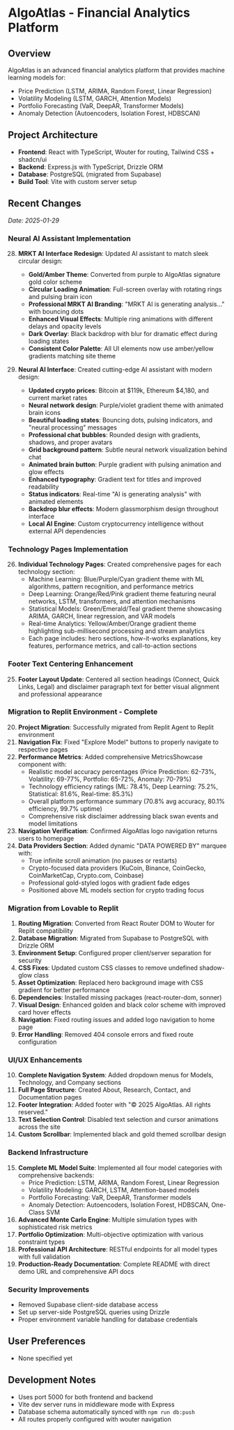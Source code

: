 # AlgoAtlas - Financial Analytics Platform

## Overview
AlgoAtlas is an advanced financial analytics platform that provides machine learning models for:
- Price Prediction (LSTM, ARIMA, Random Forest, Linear Regression)
- Volatility Modeling (LSTM, GARCH, Attention Models)
- Portfolio Forecasting (VaR, DeepAR, Transformer Models)
- Anomaly Detection (Autoencoders, Isolation Forest, HDBSCAN)

## Project Architecture
- **Frontend**: React with TypeScript, Wouter for routing, Tailwind CSS + shadcn/ui
- **Backend**: Express.js with TypeScript, Drizzle ORM
- **Database**: PostgreSQL (migrated from Supabase)
- **Build Tool**: Vite with custom server setup

## Recent Changes
*Date: 2025-01-29*

### Neural AI Assistant Implementation
28. **MRKT AI Interface Redesign**: Updated AI assistant to match sleek circular design:
    - **Gold/Amber Theme**: Converted from purple to AlgoAtlas signature gold color scheme
    - **Circular Loading Animation**: Full-screen overlay with rotating rings and pulsing brain icon
    - **Professional MRKT AI Branding**: "MRKT AI is generating analysis..." with bouncing dots
    - **Enhanced Visual Effects**: Multiple ring animations with different delays and opacity levels
    - **Dark Overlay**: Black backdrop with blur for dramatic effect during loading states
    - **Consistent Color Palette**: All UI elements now use amber/yellow gradients matching site theme

27. **Neural AI Interface**: Created cutting-edge AI assistant with modern design:
    - **Updated crypto prices**: Bitcoin at $119k, Ethereum $4,180, and current market rates
    - **Neural network design**: Purple/violet gradient theme with animated brain icons
    - **Beautiful loading states**: Bouncing dots, pulsing indicators, and "neural processing" messages
    - **Professional chat bubbles**: Rounded design with gradients, shadows, and proper avatars
    - **Grid background pattern**: Subtle neural network visualization behind chat
    - **Animated brain button**: Purple gradient with pulsing animation and glow effects
    - **Enhanced typography**: Gradient text for titles and improved readability
    - **Status indicators**: Real-time "AI is generating analysis" with animated elements
    - **Backdrop blur effects**: Modern glassmorphism design throughout interface
    - **Local AI Engine**: Custom cryptocurrency intelligence without external API dependencies

### Technology Pages Implementation
26. **Individual Technology Pages**: Created comprehensive pages for each technology section:
    - Machine Learning: Blue/Purple/Cyan gradient theme with ML algorithms, pattern recognition, and performance metrics
    - Deep Learning: Orange/Red/Pink gradient theme featuring neural networks, LSTM, transformers, and attention mechanisms
    - Statistical Models: Green/Emerald/Teal gradient theme showcasing ARIMA, GARCH, linear regression, and VAR models
    - Real-time Analytics: Yellow/Amber/Orange gradient theme highlighting sub-millisecond processing and stream analytics
    - Each page includes: hero sections, how-it-works explanations, key features, performance metrics, and call-to-action sections

### Footer Text Centering Enhancement
25. **Footer Layout Update**: Centered all section headings (Connect, Quick Links, Legal) and disclaimer paragraph text for better visual alignment and professional appearance

### Migration to Replit Environment - Complete
20. **Project Migration**: Successfully migrated from Replit Agent to Replit environment
21. **Navigation Fix**: Fixed "Explore Model" buttons to properly navigate to respective pages
22. **Performance Metrics**: Added comprehensive MetricsShowcase component with:
    - Realistic model accuracy percentages (Price Prediction: 62-73%, Volatility: 69-77%, Portfolio: 65-72%, Anomaly: 70-79%)
    - Technology efficiency ratings (ML: 78.4%, Deep Learning: 75.2%, Statistical: 81.6%, Real-time: 85.3%)
    - Overall platform performance summary (70.8% avg accuracy, 80.1% efficiency, 99.7% uptime)
    - Comprehensive risk disclaimer addressing black swan events and model limitations
23. **Navigation Verification**: Confirmed AlgoAtlas logo navigation returns users to homepage
24. **Data Providers Section**: Added dynamic "DATA POWERED BY" marquee with:
    - True infinite scroll animation (no pauses or restarts)
    - Crypto-focused data providers (KuCoin, Binance, CoinGecko, CoinMarketCap, Crypto.com, Coinbase)
    - Professional gold-styled logos with gradient fade edges
    - Positioned above ML models section for crypto trading focus

### Migration from Lovable to Replit
1. **Routing Migration**: Converted from React Router DOM to Wouter for Replit compatibility
2. **Database Migration**: Migrated from Supabase to PostgreSQL with Drizzle ORM
3. **Environment Setup**: Configured proper client/server separation for security
4. **CSS Fixes**: Updated custom CSS classes to remove undefined shadow-glow class
5. **Asset Optimization**: Replaced hero background image with CSS gradient for better performance
6. **Dependencies**: Installed missing packages (react-router-dom, sonner)
7. **Visual Design**: Enhanced golden and black color scheme with improved card hover effects
8. **Navigation**: Fixed routing issues and added logo navigation to home page
9. **Error Handling**: Removed 404 console errors and fixed route configuration

### UI/UX Enhancements
10. **Complete Navigation System**: Added dropdown menus for Models, Technology, and Company sections
11. **Full Page Structure**: Created About, Research, Contact, and Documentation pages
12. **Footer Integration**: Added footer with "© 2025 AlgoAtlas. All rights reserved."
13. **Text Selection Control**: Disabled text selection and cursor animations across the site
14. **Custom Scrollbar**: Implemented black and gold themed scrollbar design

### Backend Infrastructure
15. **Complete ML Model Suite**: Implemented all four model categories with comprehensive backends:
    - Price Prediction: LSTM, ARIMA, Random Forest, Linear Regression
    - Volatility Modeling: GARCH, LSTM, Attention-based models
    - Portfolio Forecasting: VaR, DeepAR, Transformer models
    - Anomaly Detection: Autoencoders, Isolation Forest, HDBSCAN, One-Class SVM
16. **Advanced Monte Carlo Engine**: Multiple simulation types with sophisticated risk metrics
17. **Portfolio Optimization**: Multi-objective optimization with various constraint types
18. **Professional API Architecture**: RESTful endpoints for all model types with full validation
19. **Production-Ready Documentation**: Complete README with direct demo URL and comprehensive API docs

### Security Improvements
- Removed Supabase client-side database access
- Set up server-side PostgreSQL queries using Drizzle
- Proper environment variable handling for database credentials

## User Preferences
- None specified yet

## Development Notes
- Uses port 5000 for both frontend and backend
- Vite dev server runs in middleware mode with Express
- Database schema automatically synced with `npm run db:push`
- All routes properly configured with wouter navigation